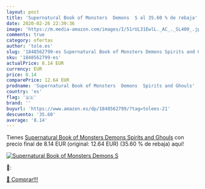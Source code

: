 ```yaml
---
layout: post
title: 'Supernatural Book of Monsters  Demons  S al 35.60 % de rebaja'
date: 2020-02-26 22:39:36
image: 'https://m.media-amazon.com/images/I/51rUL31EwlL._AC_._SL400_.jpg'
comments: true
category: ofertas
author: 'tole.es'
slug: '1848562799-es Supernatural Book of Monsters Demons Spirits and Ghouls'
sku: '1848562799-es'
actualPrice: 8.14 EUR
currency: EUR
price: 8.14
comparePrice: 12.64 EUR
prodname: 'Supernatural Book of Monsters  Demons  Spirits and Ghouls'
country: 'es'
flag: '🇪🇸'
brand: ''
buyurl: 'https://www.amazon.es/dp/1848562799/?tag=tolees-21'
descuento: '35.60'
average: '8.14'
---
```


Tienes [Supernatural Book of Monsters  Demons  Spirits and Ghouls](https://www.amazon.es/dp/1848562799/?tag=tolees-21) con precio final de  8.14 EUR (original: 12.64 EUR) (35.60 %  de rebaja) aqui!

[![Supernatural Book of Monsters  Demons  S](https://m.media-amazon.com/images/I/51rUL31EwlL._AC_._SL400_.jpg)](https://www.amazon.es/dp/1848562799/?tag=tolees-21)

🔎:


[🛒 Comprar!!!](https://www.amazon.es/dp/1848562799/?tag=tolees-21)
